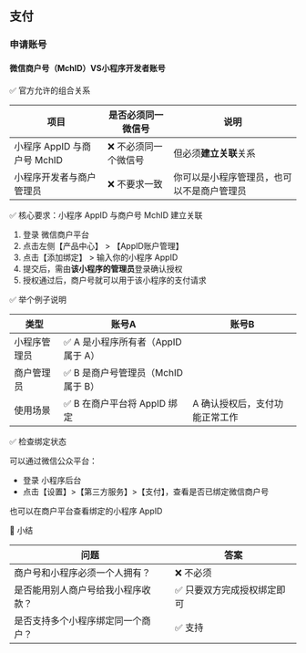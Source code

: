 ## 支付

### 申请账号

#### 微信商户号（MchID）VS小程序开发者账号

✅ 官方允许的组合关系

| 项目                        | 是否必须同一微信号   | 说明                                       |
| --------------------------- | -------------------- | ------------------------------------------ |
| 小程序 AppID 与商户号 MchID | ❌ 不必须同一个微信号 | 但必须**建立关联**关系                     |
| 小程序开发者与商户管理员    | ❌ 不要求一致         | 你可以是小程序管理员，也可以不是商户管理员 |



✅ 核心要求：小程序 AppID 与商户号 MchID 建立关联

1. 登录 微信商户平台
2. 点击左侧【产品中心】 > 【AppID账户管理】
3. 点击【添加绑定】 > 输入你的小程序 AppID
4. 提交后，需由**该小程序的管理员**登录确认授权
5. 授权通过后，商户号就可以用于该小程序的支付请求



✅ 举个例子说明

| 类型         | 账号A                              | 账号B                          |
| ------------ | ---------------------------------- | ------------------------------ |
| 小程序管理员 | ✅ A 是小程序所有者（AppID 属于 A） |                                |
| 商户管理员   | ✅ B 是商户号管理员（MchID 属于 B） |                                |
| 使用场景     | ✅ B 在商户平台将 AppID 绑定        | A 确认授权后，支付功能正常工作 |



✅ 检查绑定状态

可以通过微信公众平台：

- 登录 小程序后台
- 点击【设置】>【第三方服务】>【支付】，查看是否已绑定微信商户号

也可以在商户平台查看绑定的小程序 AppID


🧾 小结

| 问题                               | 答案                       |
| ---------------------------------- | -------------------------- |
| 商户号和小程序必须一个人拥有？     | ❌ 不必须                   |
| 是否能用别人商户号给我小程序收款？ | ✅ 只要双方完成授权绑定即可 |
| 是否支持多个小程序绑定同一个商户？ | ✅ 支持                     |